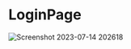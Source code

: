 # LoginPage
![Screenshot 2023-07-14 202618](https://github.com/awesh1385/LoginPage/assets/122428599/87a35ebc-ba27-4f9b-b619-962c91302d37)
